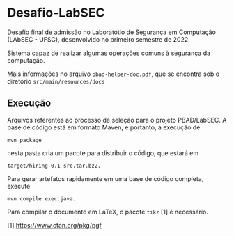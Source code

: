 # Desafio-LabSEC

Desafio final de admissão no Laboratótio de Segurança em Computação (LAbSEC - UFSC), desenvolvido no primeiro semestre de 2022.

Sistema capaz de realizar algumas operações comuns à segurança da computação.

Mais informações no arquivo ```pbad-helper-doc.pdf```, que se encontra sob o diretório ```src/main/resources/docs```

## Execução
Arquivos referentes ao processo de seleção para o projeto PBAD/LabSEC. A base
de código está em formato Maven, e portanto, a execução de

    mvn package

nesta pasta cria um pacote para distribuir o código, que estará em

    target/hiring-0.1-src.tar.bz2.

Para gerar artefatos rapidamente em uma base de código completa, execute

    mvn compile exec:java.

Para compilar o documento em LaTeX, o pacote `tikz` [1] é necessário.

[1] https://www.ctan.org/pkg/pgf

